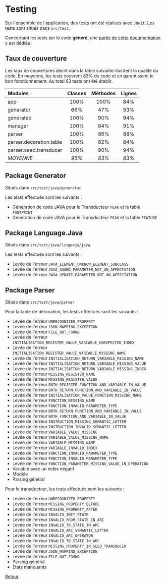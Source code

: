 # Testing

Sur l'ensemble de l'application, des tests ont été réalisés avec `JUnit`.
Les tests sont situés dans `src/test`.

Concernant les tests sur le code **généré**, une [partie de cette documentation](GeneratedCode.md) y est dédiée.

## Taux de couverture

Les taux de couvertures décrit dans la table suivante illustrent la qualité
du code. En moyenne, les tests couvrent 83% du code et en garantissent
le bon fonctionnement. Au total 63 tests ont été établit.

|           Modules         |     Classes    |   Méthodes  | Lignes      |
| :---                      | :---:          | :---:       | :---:       |
| app                       |       100%     |    100%     |    84%      |
| generator                 |       66%      |    47%      |    53%      |
| generated                 |       100%     |    90%      |    94%      |
| manager                   |       100%     |    84%      |    91%      |
| parser                    |       100%     |    86%      |    88%      |
| parser.decoration.table   |       100%     |    82%      |    84%      |
| parser.seed.transducer    |       100%     |    90%      |    94%      | 
| *MOYENNE*                 |       *95%*    |    *83%*    |    *83%*    | 


## Package Generator

Situés dans `src/test/java/generator`.

Les tests effectués sont les suivants :
- Génération de code JAVA pour le Transducteur `PEAK` et la table `FOOTPRINT`
- Génération de code JAVA pour le Transducteur `PEAK` et la table `FEATURE`

## Package Language.Java

Situés dans `src/test/java/language/java`.

Les tests effectués sont les suivants :
- Levée de l'erreur `JAVA_ELEMENT_UNKNOW_ELEMENT_SUBCLASS`
- Levée de l'erreur `JAVA_GUARD_PARAMETER_NOT_AN_AFFECTATION`
- Levée de l'erreur `JAVA_UPDATE_PARAMETER_NOT_AN_AFFECTATION`

## Package Parser

Situés dans `src/test/java/parser`

Pour la table de décoration, les tests effectués sont les suivants :
- Levée de l'erreur `UNRECOGNIZED_PROPERTY`
- Levée de l'erreur `JSON_MAPPING_EXCEPTION`
- Levée de l'erreur `FILE_NOT_FOUND`
- Levée de l'erreur `INITIALISATION_REGISTER_VALUE_VARIABLE_UNEXPECTED_INDEX`
- Levée de l'erreur `INITIALISATION_REGISTER_VALUE_VARIABLE_MISSING_NAME`
- Levée de l'erreur `INITIALISATION_RETURN_VARIABLE_MISSING_NAME`
- Levée de l'erreur `INITIALISATION_RETURN_VARIABLE_MISSING_VALUE`
- Levée de l'erreur `INITIALISATION_RETURN_VARIABLE_MISSING_INDEX`
- Levée de l'erreur `MISSING_REGISTER_NAME`
- Levée de l'erreur `MISSING_REGISTER_VALUE`
- Levée de l'erreur `BOTH_REGISTER_FUNCTION_AND_VARIABLE_IN_VALUE`
- Levée de l'erreur `BOTH_RETURN_FUNCTION_AND_VARIABLE_IN_VALUE`
- Levée de l'erreur `INITIALISATION_VALUE_FUNCTION_MISSING_NAME`
- Levée de l'erreur `FUNCTION_MISSING_NAME`
- Levée de l'erreur `FUNCTION_INVALID_PARAMETER_TYPE`
- Levée de l'erreur `BOTH_RETURN_FUNCTION_AND_VARIABLE_IN_VALUE`
- Levée de l'erreur `BOTH_FUNCTION_AND_VARIABLE_IN_VALUE`
- Levée de l'erreur `INSTRUCTION_MISSING_SEMANTIC_LETTER`
- Levée de l'erreur `INSTRUCTION_INVALID_SEMANTIC_LETTER`
- Levée de l'erreur `VARIABLE_VALUE_MISSING`
- Levée de l'erreur `VARIABLE_VALUE_MISSING_NAME`
- Levée de l'erreur `VARIABLE_MISSING_NAME`
- Levée de l'erreur `VARIABLE_INVALID_INDEX`
- Levée de l'erreur `FUNCTION_INVALID_PARAMETER_TYPE`
- Levée de l'erreur `FUNCTION_INVALID_PARAMETER_TYPE`
- Levée de l'erreur `FUNCTION_PARAMETER_MISSING_VALUE_IN_OPERATION`
- Variable avec un index négatif
- Modèle
- Parsing général

Pour le transducteur, les tests effectués sont les suivants :
- Levée de l'erreur `UNRECOGNIZED_PROPERTY`
- Levée de l'erreur `MISSING_PROPERTY_BEFORE`
- Levée de l'erreur `MISSING_PROPERTY_AFTER`
- Levée de l'erreur `INVALID_INIT_STATE`
- Levée de l'erreur `INVALID_FROM_STATE_IN_ARC`
- Levée de l'erreur `INVALID_TO_STATE_IN_ARC`
- Levée de l'erreur `INVALID_ARC_SEMANTIC_LETTER`
- Levée de l'erreur `INVALID_ARC_OPERATOR`
- Levée de l'erreur `INVALID_TO_STATE_IN_ARC`
- Levée de l'erreur `MISSING_PROPERTY_IN_SEED_TRANSDUCER`
- Levée de l'erreur `JSON_MAPPING_EXCEPTION`
- Levée de l'erreur `FILE_NOT_FOUND`
- Parsing général
- Etats manquants

[Retour](../README.md)
